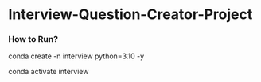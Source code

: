 # Interview-Question-Creator-Project

### How to Run?

conda create -n interview python=3.10 -y

conda activate interview